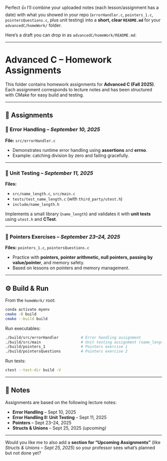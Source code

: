 Perfect 👍 I’ll combine your uploaded notes (each lesson/assignment has a date) with what you showed in your repo (`errorHandler.c`, `pointers_1.c`, `pointersQuestions.c`, plus unit testing) into a **short, clear `README.md`** for your `advancedC/homeWork/` folder.

Here’s a draft you can drop in as `advancedC/homeWork/README.md`:

---

# Advanced C – Homework Assignments

This folder contains homework assignments for **Advanced C (Fall 2025)**.
Each assignment corresponds to lecture notes and has been structured with CMake for easy build and testing.

---

## 📂 Assignments

### 🔹 Error Handling – *September 10, 2025*

**File:** `src/errorHandler.c`

* Demonstrates runtime error handling using **assertions** and **errno**.
* Example: catching division by zero and failing gracefully.

---

### 🔹 Unit Testing – *September 11, 2025*

**Files:**

* `src/name_length.c`, `src/main.c`
* `tests/test_name_length.c` (with `third_party/utest.h`)
* `include/name_length.h`

Implements a small library (`name_length`) and validates it with **unit tests** using `utest.h` and **CTest**.

---

### 🔹 Pointers Exercises – *September 23–24, 2025*

**Files:** `pointers_1.c`, `pointersQuestions.c`

* Practice with **pointers, pointer arithmetic, null pointers, passing by value/pointer**, and memory safety.
* Based on lessons on pointers and memory management.

---

## ⚙️ Build & Run

From the `homeWork/` root:

```bash
conda activate myenv
cmake -B build
cmake --build build
```

Run executables:

```bash
./build/src/errorHandler          # Error handling assignment
./build/src/main                  # Unit testing assignment (name_length)
./build/pointers_1                # Pointers exercise 1
./build/pointersQuestions         # Pointers exercise 2
```

Run tests:

```bash
ctest --test-dir build -V
```

---

## 📝 Notes

Assignments are based on the following lecture notes:

* **Error Handling** – Sept 10, 2025
* **Error Handling II: Unit Testing** – Sept 11, 2025
* **Pointers** – Sept 23–24, 2025
* **Structs & Unions** – Sept 25, 2025 *(upcoming)*

---

Would you like me to also add a **section for “Upcoming Assignments”** (like *Structs & Unions – Sept 25, 2025*) so your professor sees what’s planned but not done yet?
